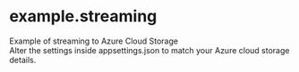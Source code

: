 # example.streaming
Example of streaming to Azure Cloud Storage   
Alter the settings inside appsettings.json to match your Azure cloud storage details.
